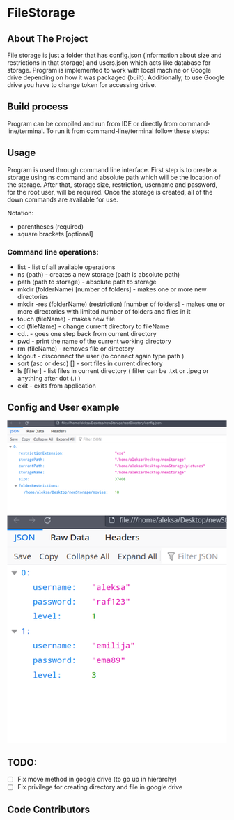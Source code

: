 # FileStorage

## About The Project

File storage is just a folder that has config.json (information about size and restrictions in that storage) and users.json which acts like database for storage. Program is implemented to work with local machine or Google drive depending on how it was packaged (built). Additionally, to use Google drive you have to change token for accessing drive. 

## Build process

Program can be compiled and run from IDE or directly from command-line/terminal. To run it from command-line/terminal follow these steps:


## Usage

Program is used through command line interface. First step is to create a storage using ns command and absolute path which will be the location of the storage. After that, storage size, restriction, username and password, for the root user, will be required. Once the storage is created, all of the down commands are available for use.

Notation: 

- parentheses (required)
- square brackets [optional]


### Command line operations:

- list - list of all available operations
- ns (path) - creates a new storage (path is absolute path)
- path (path to storage) - absolute path to storage
- mkdir (folderName) [number of folders] - makes one or more new directories
- mkdir -res (folderName) (restriction) [number of folders] - makes one or more directories with limited number of folders and files in it
- touch (fileName) - makes new file
- cd (fileName) - change current directory to fileName
- cd.. - goes one step back from current directory
- pwd - print the name of the current working directory
- rm (fileName) - removes file or directory
- logout - disconnect the user (to connect again type path <path to storage>)
- sort (asc or desc) [] - sort files in current directory
- ls [filter] - list files in current directory ( filter can be .txt or .jpeg or anything after dot (.) )
- exit - exits from application

## Config and User example
  ![config.json](Pictures/config.png)
  ![users.json](Pictures/users.png)

## TODO:

- [ ]  Fix move method in google drive (to go up in hierarchy)
- [ ]  Fix privilege for creating directory and file in google drive

## Code Contributors
